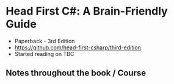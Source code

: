 # Head First C#: A Brain-Friendly Guide

- Paperback - 3rd Edition
- https://github.com/head-first-csharp/third-edition
- Started reading on TBC

## Notes throughout the book / Course

